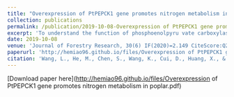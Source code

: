 ```yaml
---
title: "Overexpression of PtPEPCK1 gene promotes nitrogen metabolism in poplar."
collection: publications
permalink: /publication/2019-10-08-Overexpression of PtPEPCK1 gene promotes nitrogen metabolism in poplar
excerpt: 'To understand the function of phosphoenolpyru vate carboxylase kinase, we introduced PtPEPCK1 gene under the control of 35S promoter into 84K poplar (Populus alba×P. glandulosa). PtPEPCK1 gene is well-known for its role in gluconeogenesis. However, our data confrmed that it has signifcant efects on amino acid biosynthesis and nitrogen metabolism. Immunohistochemistry and fuores cence microscopy indicate that PtPEPCK1 is specifcally expressed in the cytoplasm of the spongy and palisade tissues. Overexpression of PtPEPCK1 was characterized through transcriptomics and metabolomics. The metabo lites concentration of the ornithine cycle and its precursors also increased, of which N-acetylornithine was up-regulated almost 50-fold and ornithine 33.7-fold. These were accom panied by a massive increase in levels of several amino acids. Therefore, overexpression of PtPEPCK1 increases amino acid levels with urea cycle disorder.'
date: 2019-10-08
venue: 'Journal of Forestry Research, 30(6) IF(2020)=2.149 CiteScore:Q2'
paperurl: 'http://hemiao96.github.io/files/Overexpression of PtPEPCK1 gene promotes nitrogen metabolism in poplar.pdf'
citation: 'Wang, L., He, M., Chen, S., Wang, K., Cui, D., Huang, X., & Liu, L. (2019). Overexpression of PtPEPCK1 gene promotes nitrogen metabolism in poplar. Journal of Forestry Research, 30(6), 2289-2303.'
---
```


[Download paper here](http://hemiao96.github.io/files/Overexpression of PtPEPCK1 gene promotes nitrogen metabolism in poplar.pdf)

